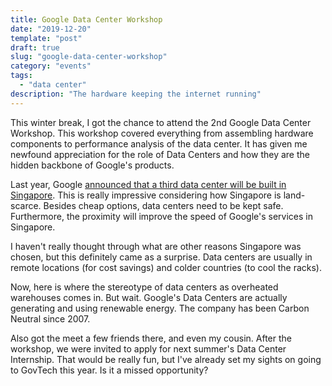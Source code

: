 ```yaml
---
title: Google Data Center Workshop
date: "2019-12-20"
template: "post"
draft: true
slug: "google-data-center-workshop"
category: "events"
tags:
  - "data center"
description: "The hardware keeping the internet running"
---
```


This winter break, I got the chance to attend the 2nd Google Data Center Workshop. This workshop covered everything from assembling hardware components to performance analysis of the data center. It has given me newfound appreciation for the role of Data Centers and how they are the hidden backbone of Google's products.

Last year, Google [announced that a third data center will be built in Singapore](https://www.straitstimes.com/business/companies-markets/google-building-third-data-centre-in-singapore-with-likely-added). This is really impressive considering how Singapore is land-scarce. Besides cheap options, data centers need to be kept safe. Furthermore, the proximity will improve the speed of Google's services in Singapore. 

I haven't really thought through what are other reasons Singapore was chosen, but this definitely came as a surprise. Data centers are usually in remote locations (for cost savings) and colder countries (to cool the racks). 

Now, here is where the stereotype of data centers as overheated warehouses comes in. But wait. Google's Data Centers are actually generating and using renewable energy. The company has been Carbon Neutral since 2007.

Also got the meet a few friends there, and even my cousin. After the workshop, we were invited to apply for next summer's Data Center Internship. That would be really fun, but I've already set my sights on going to GovTech this year. Is it a missed opportunity?
